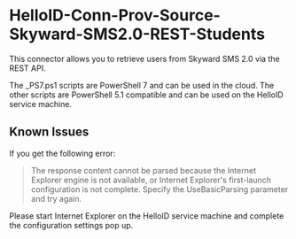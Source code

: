 # HelloID-Conn-Prov-Source-Skyward-SMS2.0-REST-Students
 
This connector allows you to retrieve users from Skyward SMS 2.0 via the REST API.

The _PS7.ps1 scripts are PowerShell 7 and can be used in the cloud. The other scripts are PowerShell 5.1 compatible and can be used on the HelloID service machine.

## Known Issues

If you get the following error:

> The response content cannot be parsed because the Internet Explorer engine is not available, or Internet Explorer's first-launch configuration is not complete. Specify the UseBasicParsing parameter and try again.

Please start Internet Explorer on the HelloID service machine and complete the configuration settings pop up.